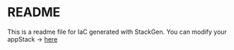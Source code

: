 # README
This is a readme file for IaC generated with StackGen.
You can modify your appStack -> [here](http://main.dev.stackgen.com/appstacks/8cf317af-0d79-4e52-9950-047ae1b386ab)
